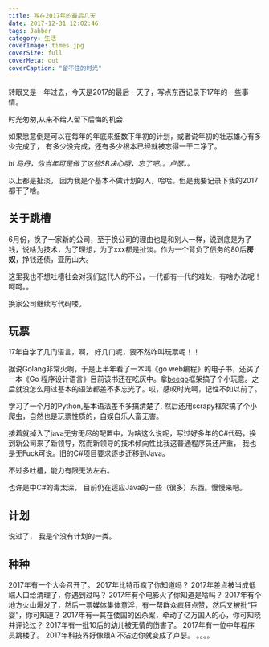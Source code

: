 ```yaml
---
title: 写在2017年的最后几天
date: 2017-12-31 12:02:46
tags: Jabber
category: 生活
coverImage: times.jpg
coverSize: full
coverMeta: out
coverCaption: "留不住的时光"
---
```

转眼又是一年过去，今天是2017的最后一天了，写点东西记录下17年的一些事情。

<!-- more -->

时光匆匆,从来不给人留下后悔的机会.

如果愿意倒是可以在每年的年底来细数下年初的计划，或者说年初的壮志雄心有多少完成了， 有多少没完成，还有多少根本已经就被忘得一干二净了。

*hi 马丹，你当年可是做了这些SB决心哦，忘了吧。。卢瑟。。*

以上都是扯淡， 因为我是个基本不做计划的人，哈哈。但是我要记录下我的2017都干了啥。

## 关于跳槽
6月份，换了一家新的公司，至于换公司的理由也是和别人一样，说到底是为了钱，说啥为技术，为了理想，为了xxx都是扯淡。作为一个背负了债务的80后**房奴**，挣钱还债，亚历山大。

这里我也不想吐槽社会对我们这代人的不公，一代都有一代的难处，有啥办法呢！呵呵。。

换家公司继续写代码喽。

## 玩票
17年自学了几门语言，啊， 好几门呢，要不然咋叫玩票呢！！

据说Golang非常火啊，于是上半年看了一本叫《go web编程》的电子书，还买了一本《Go 程序设计语言》目前该书还在吃灰中。拿[beego](https://beego.me/)框架搞了个小玩意。之后就没怎么用过基本的语法都差不多忘光了。哎，感叹时光啊，记性不如以前了。

学习了一个月的Python,基本语法差不多搞清楚了, 然后还用scrapy框架搞了个小爬虫，自然也是玩票性质的，自娱自乐人畜无害。

接着就掉入了java无穷无尽的配置中，为啥这么说呢，写过好多年的C#代码，换到新公司来了新领导，然而新领导的技术倾向性比我这普通程序员还严重， 我也是无Fuck可说。旧的C#项目要求逐步迁移到Java。

不过多吐槽，能力有限无法左右。

也许是中C#的毒太深， 目前仍在适应Java的一些（很多）东西。慢慢来吧。

## 计划

说过了， 我是个没有计划的一类。


## 种种

2017年有一个大会召开了。
2017年比特币疯了你知道吗？
2017年差点被当成低端人口给清理了，你遇到过吗？
2017年有个电影火了你知道是啥吗？
2017年有个地方火山爆发了，然后一票媒体集体意淫，有一帮群众疯狂点赞，然后又被批“巨婴”，你可知道？
2017年有一其在倭国的凶杀案，牵动了亿万国人的心，你可知晓并评论过？
2017年有一批10后的幼儿被无情的伤害了。
2017年有一位中年程序员跳楼了。
2017年科技界好像跟AI不沾边你就变成了卢瑟。
。。。。

